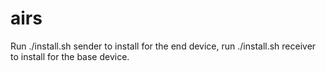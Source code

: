 # airs

Run ./install.sh sender to install for the end device, run ./install.sh receiver to install for the
base device.
